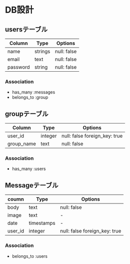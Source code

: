 # DB設計

## usersテーブル


|Column|Type|Options|
|------|----|-------|
|name|strings|null: false|
|email|text|null: false|
|password|string|null: false|


### Association
- has_many :messages
- belongs_to :group

## groupテーブル

|Column|Type|Options|
|------|----|-------|
|user_id|integer|null: false foreign_key: true|
|group_name|text|null: false|

### Association
- has_many :users

## Messageテーブル
|coumn|Type|Options|
|-----|----|-------|
|body|text|null: false|
|image|text|-|
|date|timestamps|-|
|user_id|integer|null: false foreign_key: true|

### Association
- belongs_to :users
